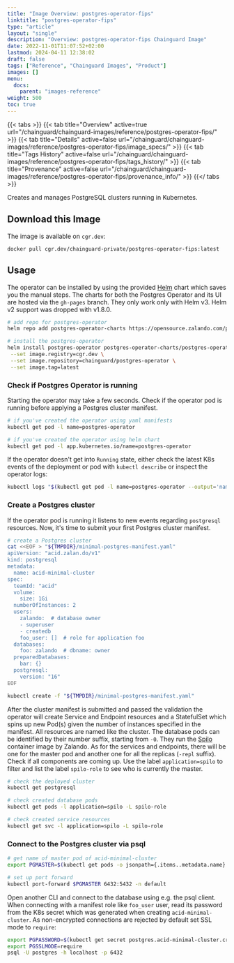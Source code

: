 ```yaml
---
title: "Image Overview: postgres-operator-fips"
linktitle: "postgres-operator-fips"
type: "article"
layout: "single"
description: "Overview: postgres-operator-fips Chainguard Image"
date: 2022-11-01T11:07:52+02:00
lastmod: 2024-04-11 12:38:02
draft: false
tags: ["Reference", "Chainguard Images", "Product"]
images: []
menu: 
  docs: 
    parent: "images-reference"
weight: 500
toc: true
---
```


{{< tabs >}}
{{< tab title="Overview" active=true url="/chainguard/chainguard-images/reference/postgres-operator-fips/" >}}
{{< tab title="Details" active=false url="/chainguard/chainguard-images/reference/postgres-operator-fips/image_specs/" >}}
{{< tab title="Tags History" active=false url="/chainguard/chainguard-images/reference/postgres-operator-fips/tags_history/" >}}
{{< tab title="Provenance" active=false url="/chainguard/chainguard-images/reference/postgres-operator-fips/provenance_info/" >}}
{{</ tabs >}}



<!--overview:start-->
Creates and manages PostgreSQL clusters running in Kubernetes.
<!--overview:end-->

## Download this Image

The image is available on `cgr.dev`:

```
docker pull cgr.dev/chainguard-private/postgres-operator-fips:latest
```


<!--body:start-->
## Usage

The operator can be installed by using the provided
[Helm](https://opensource.zalando.com/postgres-operator/docs/quickstart.html#deployment-options) chart which saves you the manual steps. The charts for both the Postgres Operator and its UI are hosted via the `gh-pages` branch.
They only work only with Helm v3. Helm v2 support was dropped with v1.8.0.

```bash
# add repo for postgres-operator
helm repo add postgres-operator-charts https://opensource.zalando.com/postgres-operator/charts/postgres-operator

# install the postgres-operator
helm install postgres-operator postgres-operator-charts/postgres-operator  \
 --set image.registry=cgr.dev \
 --set image.repository=chainguard/postgres-operator \
 --set image.tag=latest
```

### Check if Postgres Operator is running

Starting the operator may take a few seconds. Check if the operator pod is
running before applying a Postgres cluster manifest.

```bash
# if you've created the operator using yaml manifests
kubectl get pod -l name=postgres-operator

# if you've created the operator using helm chart
kubectl get pod -l app.kubernetes.io/name=postgres-operator
```

If the operator doesn't get into `Running` state, either check the latest K8s
events of the deployment or pod with `kubectl describe` or inspect the operator
logs:

```bash
kubectl logs "$(kubectl get pod -l name=postgres-operator --output='name')"
```

### Create a Postgres cluster

If the operator pod is running it listens to new events regarding `postgresql`
resources. Now, it's time to submit your first Postgres cluster manifest.

```bash
# create a Postgres cluster
cat <<EOF > "${TMPDIR}/minimal-postgres-manifest.yaml"
apiVersion: "acid.zalan.do/v1"
kind: postgresql
metadata:
  name: acid-minimal-cluster
spec:
  teamId: "acid"
  volume:
    size: 1Gi
  numberOfInstances: 2
  users:
    zalando:  # database owner
    - superuser
    - createdb
    foo_user: []  # role for application foo
  databases:
    foo: zalando  # dbname: owner
  preparedDatabases:
    bar: {}
  postgresql:
    version: "16"
EOF

kubectl create -f "${TMPDIR}/minimal-postgres-manifest.yaml" 
```

After the cluster manifest is submitted and passed the validation the operator
will create Service and Endpoint resources and a StatefulSet which spins up new
Pod(s) given the number of instances specified in the manifest. All resources
are named like the cluster. The database pods can be identified by their number
suffix, starting from `-0`. They run the [Spilo](https://github.com/zalando/spilo)
container image by Zalando. As for the services and endpoints, there will be one
for the master pod and another one for all the replicas (`-repl` suffix). Check
if all components are coming up. Use the label `application=spilo` to filter and
list the label `spilo-role` to see who is currently the master.

```bash
# check the deployed cluster
kubectl get postgresql

# check created database pods
kubectl get pods -l application=spilo -L spilo-role

# check created service resources
kubectl get svc -l application=spilo -L spilo-role
```

### Connect to the Postgres cluster via psql

```bash
# get name of master pod of acid-minimal-cluster
export PGMASTER=$(kubectl get pods -o jsonpath={.items..metadata.name} -l application=spilo,cluster-name=acid-minimal-cluster,spilo-role=master -n default)

# set up port forward
kubectl port-forward $PGMASTER 6432:5432 -n default
```

Open another CLI and connect to the database using e.g. the psql client.
When connecting with a manifest role like `foo_user` user, read its password
from the K8s secret which was generated when creating `acid-minimal-cluster`.
As non-encrypted connections are rejected by default set SSL mode to `require`:

```bash
export PGPASSWORD=$(kubectl get secret postgres.acid-minimal-cluster.credentials.postgresql.acid.zalan.do -o 'jsonpath={.data.password}' | base64 -d)
export PGSSLMODE=require
psql -U postgres -h localhost -p 6432
```
<!--body:end-->

